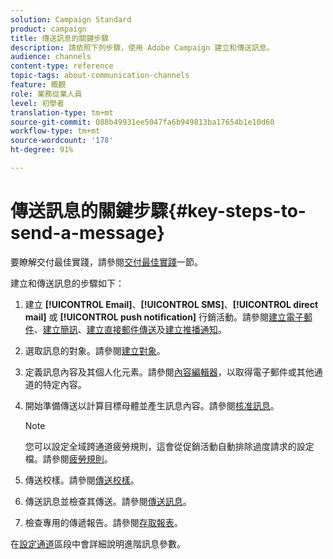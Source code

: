 ```yaml
---
solution: Campaign Standard
product: campaign
title: 傳送訊息的關鍵步驟
description: 請依照下列步驟，使用 Adobe Campaign 建立和傳送訊息。
audience: channels
content-type: reference
topic-tags: about-communication-channels
feature: 概觀
role: 業務從業人員
level: 初學者
translation-type: tm+mt
source-git-commit: 088b49931ee5047fa6b949813ba17654b1e10d60
workflow-type: tm+mt
source-wordcount: '178'
ht-degree: 91%

---
```



# 傳送訊息的關鍵步驟{#key-steps-to-send-a-message}

要瞭解交付最佳實踐，請參閱[交付最佳實踐](../../sending/using/delivery-best-practices.md)一節。

建立和傳送訊息的步驟如下：

1. 建立 **[!UICONTROL Email]**、**[!UICONTROL SMS]**、**[!UICONTROL direct mail]** 或 **[!UICONTROL push notification]** 行銷活動。請參閱[建立電子郵件](../../channels/using/creating-an-email.md)、[建立簡訊](../../channels/using/creating-an-sms-message.md)、[建立直接郵件傳送](../../channels/using/creating-the-direct-mail.md)及[建立推播通知](../../channels/using/preparing-and-sending-a-push-notification.md)。
1. 選取訊息的對象。請參閱[建立對象](../../audiences/using/creating-audiences.md)。
1. 定義訊息內容及其個人化元素。請參閱[內容編輯器](../../designing/using/designing-content-in-adobe-campaign.md)，以取得電子郵件或其他通道的特定內容。
1. 開始準備傳送以計算目標母體並產生訊息內容。請參閱[核准訊息](../../sending/using/preparing-the-send.md)。

   >[!NOTE]
   >
   >您可以設定全域跨通道疲勞規則，這會從促銷活動自動排除過度請求的設定檔。請參閱[疲勞規則](../../sending/using/fatigue-rules.md)。

1. 傳送校樣。請參閱[傳送校樣](../../sending/using/sending-proofs.md)。
1. 傳送訊息並檢查其傳送。請參閱[傳送訊息](../../sending/using/confirming-the-send.md)。
1. 檢查專用的傳遞報告。請參閱[存取報表](../../reporting/using/about-dynamic-reports.md)。

在[設定通道](../../administration/using/about-channel-configuration.md)區段中會詳細說明進階訊息參數。

